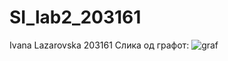 # SI_lab2_203161
Ivana Lazarovska 203161
Слика од графот:
![graf](https://user-images.githubusercontent.com/86931638/171959867-dcbc43b3-74bc-4ab8-9127-530b141a9510.gif)
